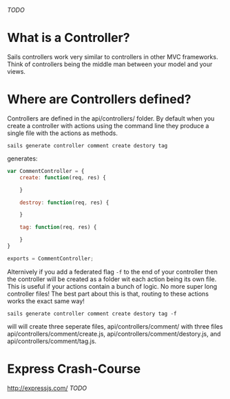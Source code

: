 _TODO_

# What is a Controller?
Sails controllers work very similar to controllers in other MVC frameworks. Think of controllers
being the middle man between your model and your views. 

# Where are Controllers defined?
Controllers are defined in the api/controllers/ folder. By default when you create a controller with
actions using the command line they produce a single file with the actions as methods.

```
sails generate controller comment create destory tag
```
generates:
```javascript
var CommentController = {
	create: function(req, res) {

	}

	destroy: function(req, res) {

	}

	tag: function(req, res) {

	}
}

exports = CommentController;
```

Alternively if you add a federated flag ```-f``` to the end of your controller then the controller will 
be created as a folder wit each action being its own file. This is useful if your actions contain
a bunch of logic. No more super long controller files! The best part about this is that, routing to
these actions works the exact same way!

```
sails generate controller comment create destory tag -f
```
will will create three seperate files, 
api/controllers/comment/ with three files api/controllers/comment/create.js,
api/controllers/comment/destory.js, and
api/controllers/comment/tag.js.
 
# Express Crash-Course
http://expressjs.com/
_TODO_

